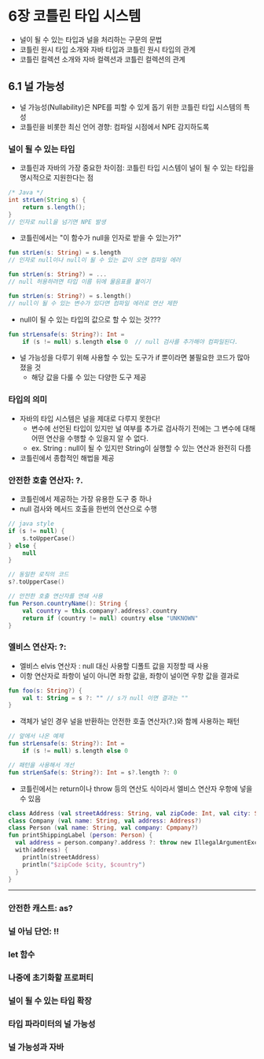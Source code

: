 # 6장 코틀린 타입 시스템
- 널이 될 수 있는 타입과 널을 처리하는 구문의 문법
- 코틀린 원시 타입 소개와 자바 타입과 코틀린 원시 타입의 관계
- 코틀린 컬렉션 소개와 자바 컬렉션과 코틀린 컬렉션의 관계

## 6.1 널 가능성
- 널 가능성(Nullability)은 NPE를 피할 수 있게 돕기 위한 코틀린 타입 시스템의 특성
- 코틀린을 비롯한 최신 언어 경향: 컴파일 시점에서 NPE 감지하도록 

### 널이 될 수 있는 타입
- 코틀린과 자바의 가장 중요한 차이점: 코틀린 타입 시스템이 널이 될 수 있는 타입을 명시적으로 지원한다는 점

```java
/* Java */
int strLen(String s) {
    return s.length();
}
// 인자로 null을 넘기면 NPE 발생
```

- 코틀린에서는 "이 함수가 null을 인자로 받을 수 있는가?"
```kotlin
fun strLen(s: String) = s.length
// 인자로 null이나 null이 될 수 있는 값이 오면 컴파일 에러 

fun strLen(s: String?) = ...
// null 허용하려면 타입 이름 뒤에 물음표를 붙이기

fun strLen(s: String?) = s.length()
// null이 될 수 있는 변수가 있다면 컴파일 에러로 연산 제한
```   


- null이 될 수 있는 타입의 값으로 할 수 있는 것???
```kotlin
fun strLensafe(s: String?): Int = 
    if (s != null) s.length else 0  // null 검사를 추가해야 컴파일된다.
```
- 널 가능성을 다루기 위해 사용할 수 있는 도구가 if 뿐이라면 불필요한 코드가 많아졌을 것
  - 해당 값을 다룰 수 있는 다양한 도구 제공

### 타입의 의미
- 자바의 타입 시스템은 널을 제대로 다루지 못한다!
  - 변수에 선언된 타입이 있지만 널 여부를 추가로 검사하기 전에는 그 변수에 대해 어떤 연산을 수행할 수 있을지 알 수 없다.
  - ex. String : null이 될 수 있지만 String이 실행할 수 있는 연산과 완전히 다름
- 코틀린에서 종합적인 해법을 제공

### 안전한 호출 연산자: ?.
- 코틀린에서 제공하는 가장 유용한 도구 중 하나 
- null 검사와 메서드 호출을 한번의 연산으로 수행

```kotlin
// java style
if (s != null) {
    s.toUpperCase()
} else {
    null
}

// 동일한 로직의 코드 
s?.toUpperCase()

// 안전한 호출 연산자를 연쇄 사용
fun Person.countryName(): String {
    val country = this.company?.address?.country    
    return if (country != null) country else "UNKNOWN"
}
```

### 엘비스 연산자: ?:
- 엘비스 elvis 연산자 : null 대신 사용할 디폴트 값을 지정할 때 사용 
- 이항 연산자로 좌항이 널이 아니면 좌항 값을, 좌항이 널이면 우항 값을 결과로 

```kotlin
fun foo(s: String?) {
    val t: String = s ?: "" // s가 null 이면 결과는 ""
}
```

- 객체가 널인 경우 널을 반환하는 안전한 호출 연산자(?.)와 함께 사용하는 패턴 
```kotlin
// 앞에서 나온 예제
fun strLensafe(s: String?): Int = 
    if (s != null) s.length else 0  

// 패턴을 사용해서 개선
fun strLenSafe(s: String?): Int = s?.length ?: 0
```

- 코틀린에서는 return이나 throw 등의 연산도 식이라서 엘비스 연산자 우항에 넣을 수 있음
```kotlin
class Address (val streetAddress: String, val zipCode: Int, val city: String, val country: String)
class Company (val name: String, val address: Address?)
class Person (val name: String, val company: Cpmpany?)
fun printShippingLabel (person: Person) {
  val address = person.company?.address ?: throw new IllegalArgumentException ("No address")
  with(address) {
    println(streetAddress)
    println("$zipCode $city, $country")
  }
}
```

--- 
### 안전한 캐스트: as?
### 널 아님 단언: !!
### let 함수
### 나중에 초기화할 프로퍼티
### 널이 될 수 있는 타입 확장
### 타입 파라미터의 널 가능성
### 널 가능성과 자바

